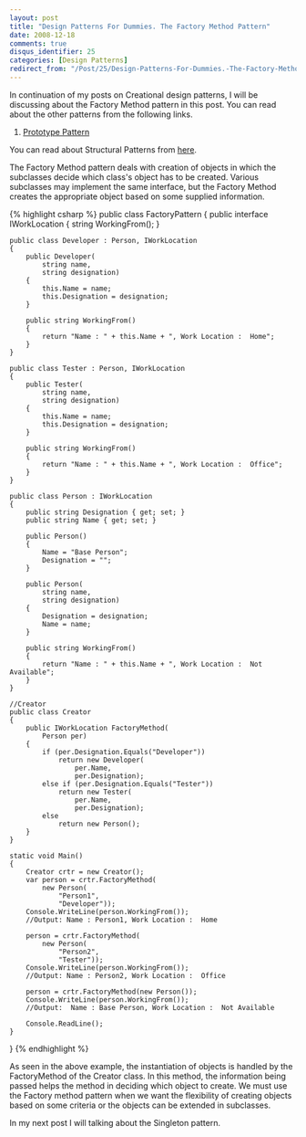 ```yaml
---
layout: post
title: "Design Patterns For Dummies. The Factory Method Pattern"
date: 2008-12-18
comments: true
disqus_identifier: 25
categories: [Design Patterns]
redirect_from: "/Post/25/Design-Patterns-For-Dummies.-The-Factory-Method-Pattern.aspx/"
---
```

In continuation of my posts on Creational design patterns, I will be
discussing about the Factory Method pattern in this post. You can read
about the other patterns from the following links.

1.  [Prototype
    Pattern](/2008/12/15/Design-Patterns-For-Dummies.-The-Prototype-Pattern/)

You can read about Structural Patterns from
[here](/2008/12/15/Structural-Design-Patterns/).

The Factory Method pattern deals with creation of objects in which the
subclasses decide which class's object has to be created. Various
subclasses may implement the same interface, but the Factory Method
creates the appropriate object based on some supplied information.

{% highlight csharp %}
public class FactoryPattern
{
    public interface IWorkLocation
    {
        string WorkingFrom();
    }

    public class Developer : Person, IWorkLocation
    {
        public Developer(
            string name,
            string designation)
        {
            this.Name = name;
            this.Designation = designation;
        }

        public string WorkingFrom()
        {
            return "Name : " + this.Name + ", Work Location :  Home";
        }
    }

    public class Tester : Person, IWorkLocation
    {
        public Tester(
            string name,
            string designation)
        {
            this.Name = name;
            this.Designation = designation;
        }

        public string WorkingFrom()
        {
            return "Name : " + this.Name + ", Work Location :  Office";
        }
    }

    public class Person : IWorkLocation
    {
        public string Designation { get; set; }
        public string Name { get; set; }

        public Person()
        {
            Name = "Base Person";
            Designation = "";
        }

        public Person(
            string name,
            string designation)
        {
            Designation = designation;
            Name = name;
        }

        public string WorkingFrom()
        {
            return "Name : " + this.Name + ", Work Location :  Not Available";
        }
    }

    //Creator
    public class Creator
    {
        public IWorkLocation FactoryMethod(
            Person per)
        {
            if (per.Designation.Equals("Developer"))
                return new Developer(
                    per.Name,
                    per.Designation);
            else if (per.Designation.Equals("Tester"))
                return new Tester(
                    per.Name,
                    per.Designation);
            else
                return new Person();
        }
    }

    static void Main()
    {
        Creator crtr = new Creator();
        var person = crtr.FactoryMethod(
            new Person(
                "Person1",
                "Developer"));
        Console.WriteLine(person.WorkingFrom());
        //Output: Name : Person1, Work Location :  Home
        
        person = crtr.FactoryMethod(
            new Person(
                "Person2",
                "Tester"));
        Console.WriteLine(person.WorkingFrom());
        //Output: Name : Person2, Work Location :  Office
        
        person = crtr.FactoryMethod(new Person());
        Console.WriteLine(person.WorkingFrom());
        //Output:  Name : Base Person, Work Location :  Not Available
        
        Console.ReadLine();
    }
}
{% endhighlight %}

As seen in the above example, the instantiation of objects is handled by
the FactoryMethod of the Creator class. In this method, the information
being passed helps the method in deciding which object to create. We
must use the Factory method pattern when we want the flexibility of
creating objects based on some criteria or the objects can be extended
in subclasses.

In my next post I will talking about the Singleton pattern.

